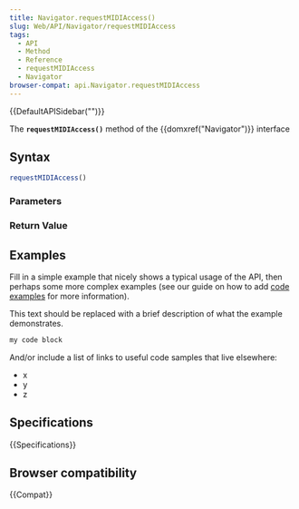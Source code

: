 ```yaml
---
title: Navigator.requestMIDIAccess()
slug: Web/API/Navigator/requestMIDIAccess
tags:
  - API
  - Method
  - Reference
  - requestMIDIAccess
  - Navigator
browser-compat: api.Navigator.requestMIDIAccess
---
```

{{DefaultAPISidebar("")}}

The **`requestMIDIAccess()`** method of the {{domxref("Navigator")}} interface 

## Syntax

```js
requestMIDIAccess()
```

### Parameters



### Return Value



## Examples

Fill in a simple example that nicely shows a typical usage of the API, then perhaps some more complex examples (see our guide on how to add [code examples](/en-US/docs/MDN/Contribute/Structures/Code_examples) for more information).

This text should be replaced with a brief description of what the example demonstrates.

```js
my code block
```

And/or include a list of links to useful code samples that live elsewhere:

*   x
*   y
*   z

## Specifications

{{Specifications}}

## Browser compatibility

{{Compat}}

